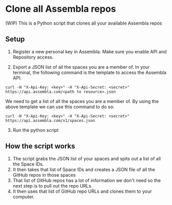 # Clone all Assembla repos

(WIP) This is a Python script that clones all your available Assembla repos

## Setup 

1. Register a new personal key in Assembla. Make sure you enable API and Repository access.

2. Export a JSON list of all the spaces you are a member of.
In your terminal, the following command is the template to access the Assembla API.
```
curl -H "X-Api-Key: <key>" -H "X-Api-Secret: <secret>" https://api.assembla.com/<path to resource>.json
```
We need to get a list of all the spaces you are a member of. By using the above template we can use this command to do so:
```
curl -H "X-Api-Key: <key>" -H "X-Api-Secret: <secret>" https://api.assembla.com/v1/spaces.json
```

3. Run the python script

## How the script works

1. The script grabs the JSON list of your spaces and spits out a list of all the Space IDs.
2. It then takes that list of Space IDs and creates a JSON file of all the GitHub repos in those spaces
3. That list of GitHub repos has a lot of information we don't need so the next step is to pull out the repo URLs.
4. It then uses that list of GitHub repo URLs and clones them to your computer.
